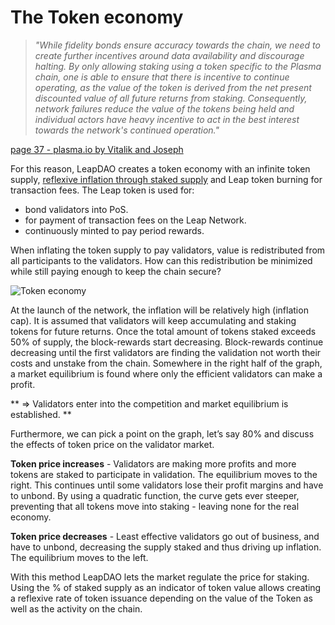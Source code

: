 # The Token economy

> *"While fidelity bonds ensure accuracy towards the chain, we need to create further incentives around data availability and discourage halting. By only allowing staking using a token specific to the Plasma chain, one is able to ensure that there is incentive to continue operating, as the value of the token is derived from the net present discounted value of all future returns from staking. Consequently, network failures reduce the value of the tokens being held and individual actors have heavy incentive to act in the best interest towards the network's continued operation."*

[page 37 - plasma.io by Vitalik and Joseph](https://plasma.io/plasma.pdf "Plasma paper")

For this reason, LeapDAO creates a token economy with an infinite token supply, [reflexive inflation through staked supply](https://ethresear.ch/t/riss-reflexive-inflation-through-staked-supply/3633) and Leap token burning for transaction fees. The Leap token is used for:
	
* bond validators into PoS.
* for payment of transaction fees on the Leap Network.
* continuously minted to pay period rewards.

When inflating the token supply to pay validators, value is redistributed from all participants to the validators. How can this redistribution be minimized while still paying enough to keep the chain secure?

![Token economy](/img/val-img2.svg "Token economy")

At the launch of the network, the inflation will be relatively high (inflation cap). It is assumed that validators will keep accumulating and staking tokens for future returns. Once the total amount of tokens staked exceeds 50% of supply, the block-rewards start decreasing. Block-rewards continue decreasing until the first validators are finding the validation not worth their costs and unstake from the chain. Somewhere in the right half of the graph, a market equilibrium is found where only the efficient validators can make a profit.

** => Validators enter into the competition and market equilibrium is established. **

Furthermore, we can pick a point on the graph, let’s say 80% and discuss the effects of token price on the validator market.

**Token price increases** - Validators are making more profits and more tokens are staked to participate in validation. The equilibrium moves to the right. This continues until some validators lose their profit margins and have to unbond. By using a quadratic function, the curve gets ever steeper, preventing that all tokens move into staking - leaving none for the real economy.

**Token price decreases** - Least effective validators go out of business, and have to unbond, decreasing the supply staked and thus driving up inflation. The equilibrium moves to the left.

With this method LeapDAO lets the market regulate the price for staking. Using the % of staked supply as an indicator of token value allows creating a reflexive rate of token issuance depending on the value of the Token as well as the activity on the chain.
